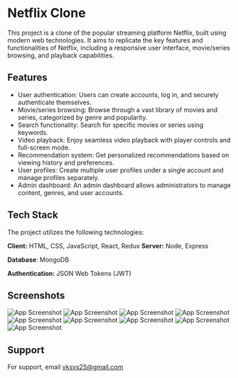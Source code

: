 
# Netflix Clone

This project is a clone of the popular streaming platform Netflix, built using modern web technologies. It aims to replicate the key features and functionalities of Netflix, including a responsive user interface, movie/series browsing, and playback capabilities.
## Features



- User authentication: Users can create accounts, log in, and securely authenticate themselves.
- Movie/series browsing: Browse through a vast library of movies and series, categorized by genre and popularity.
- Search functionality: Search for specific movies or series using keywords.
- Video playback: Enjoy seamless video playback with player controls and full-screen mode.
- Recommendation system: Get personalized recommendations based on viewing history and preferences.
- User profiles: Create multiple user profiles under a single account and manage profiles separately.
- Admin dashboard: An admin dashboard allows administrators to manage content, genres, and user accounts.
## Tech Stack

The project utilizes the following technologies:

**Client:** HTML, CSS, JavaScript, React, Redux
**Server:** Node, Express

**Database**: MongoDB

**Authentication:** JSON Web Tokens (JWT)






## Screenshots

![App Screenshot](https://i.ibb.co/ryGftr4/image9.png)
![App Screenshot](https://i.ibb.co/KFk7ZtS/image11.png)
![App Screenshot](https://i.ibb.co/5BPTb0G/image12.png)
![App Screenshot](https://i.ibb.co/L0GHjFM/image14.png)
![App Screenshot](https://i.ibb.co/R6BW87y/image17.png)
![App Screenshot](https://i.ibb.co/MZSB0xB/image19.png)
![App Screenshot](https://i.ibb.co/wLJJHV3/image20.png)
![App Screenshot](https://i.ibb.co/wdJc1Cy/image22.png)
![App Screenshot](https://i.ibb.co/NmJyFVc/image28.png)




## Support

For support, email vksvs25@gmail.com

